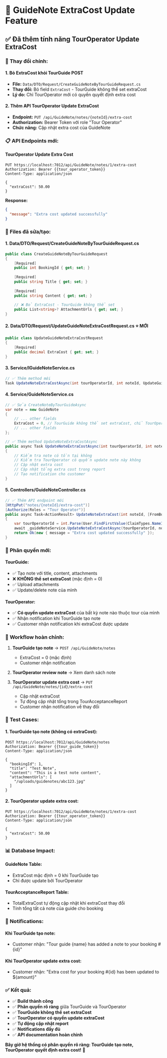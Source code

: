 # 🔐 GuideNote ExtraCost Update Feature

## ✅ **Đã thêm tính năng TourOperator Update ExtraCost**

### 🎯 **Thay đổi chính:**

#### 1. **Bỏ ExtraCost khỏi TourGuide POST**
- **File:** `Data/DTO/Request/CreateGuideNoteByTourGuideRequest.cs`
- **Thay đổi:** Bỏ field `ExtraCost` - TourGuide không thể set extraCost
- **Lý do:** Chỉ TourOperator mới có quyền quyết định extra cost

#### 2. **Thêm API TourOperator Update ExtraCost**
- **Endpoint:** `PUT /api/GuideNote/notes/{noteId}/extra-cost`
- **Authorization:** Bearer Token với role "Tour Operator"
- **Chức năng:** Cập nhật extra cost của GuideNote

### 📋 **API Endpoints mới:**

#### **TourOperator Update Extra Cost**
```http
PUT https://localhost:7012/api/GuideNote/notes/1/extra-cost
Authorization: Bearer {{tour_operator_token}}
Content-Type: application/json

{
  "extraCost": 50.00
}
```

**Response:**
```json
{
  "message": "Extra cost updated successfully"
}
```

### 🔧 **Files đã sửa/tạo:**

#### 1. **Data/DTO/Request/CreateGuideNoteByTourGuideRequest.cs**
```csharp
public class CreateGuideNoteByTourGuideRequest
{
    [Required]
    public int BookingId { get; set; }
    
    [Required]
    public string Title { get; set; }
    
    [Required]
    public string Content { get; set; }
    
    // ❌ Bỏ ExtraCost - TourGuide không thể set
    public List<string>? AttachmentUrls { get; set; }
}
```

#### 2. **Data/DTO/Request/UpdateGuideNoteExtraCostRequest.cs** ⭐ **MỚI**
```csharp
public class UpdateGuideNoteExtraCostRequest
{
    [Required]
    public decimal ExtraCost { get; set; }
}
```

#### 3. **Service/IGuideNoteService.cs**
```csharp
// ✅ Thêm method mới
Task UpdateNoteExtraCostAsync(int tourOperatorId, int noteId, UpdateGuideNoteExtraCostRequest request);
```

#### 4. **Service/GuideNoteService.cs**
```csharp
// ✅ Sửa CreateNoteByTourGuideAsync
var note = new GuideNote
{
    // ... other fields
    ExtraCost = 0, // TourGuide không thể set extraCost, chỉ TourOperator mới có quyền
    // ... other fields
};

// ✅ Thêm method UpdateNoteExtraCostAsync
public async Task UpdateNoteExtraCostAsync(int tourOperatorId, int noteId, UpdateGuideNoteExtraCostRequest request)
{
    // Kiểm tra note có tồn tại không
    // Kiểm tra TourOperator có quyền update note này không
    // Cập nhật extra cost
    // Cập nhật tổng extra cost trong report
    // Tạo notification cho customer
}
```

#### 5. **Controllers/GuideNoteController.cs**
```csharp
// ✅ Thêm API endpoint mới
[HttpPut("notes/{noteId}/extra-cost")]
[Authorize(Roles = "Tour Operator")]
public async Task<ActionResult> UpdateNoteExtraCost(int noteId, [FromBody] UpdateGuideNoteExtraCostRequest request)
{
    var tourOperatorId = int.Parse(User.FindFirstValue(ClaimTypes.NameIdentifier));
    await _guideNoteService.UpdateNoteExtraCostAsync(tourOperatorId, noteId, request);
    return Ok(new { message = "Extra cost updated successfully" });
}
```

### 🔐 **Phân quyền mới:**

#### **TourGuide:**
- ✅ Tạo note với title, content, attachments
- ❌ **KHÔNG thể set extraCost** (mặc định = 0)
- ✅ Upload attachments
- ✅ Update/delete note của mình

#### **TourOperator:**
- ✅ **Có quyền update extraCost** của bất kỳ note nào thuộc tour của mình
- ✅ Nhận notification khi TourGuide tạo note
- ✅ Customer nhận notification khi extraCost được update

### 🎯 **Workflow hoàn chỉnh:**

1. **TourGuide tạo note** → `POST /api/GuideNote/notes`
   - ExtraCost = 0 (mặc định)
   - Customer nhận notification

2. **TourOperator review note** → Xem danh sách note

3. **TourOperator update extra cost** → `PUT /api/GuideNote/notes/{id}/extra-cost`
   - Cập nhật extraCost
   - Tự động cập nhật tổng trong TourAcceptanceReport
   - Customer nhận notification về thay đổi

### 🧪 **Test Cases:**

#### **1. TourGuide tạo note (không có extraCost):**
```http
POST https://localhost:7012/api/GuideNote/notes
Authorization: Bearer {{tour_guide_token}}
Content-Type: application/json

{
  "bookingId": 1,
  "title": "Test Note",
  "content": "This is a test note content",
  "attachmentUrls": [
    "/uploads/guidenotes/abc123.jpg"
  ]
}
```

#### **2. TourOperator update extra cost:**
```http
PUT https://localhost:7012/api/GuideNote/notes/1/extra-cost
Authorization: Bearer {{tour_operator_token}}
Content-Type: application/json

{
  "extraCost": 50.00
}
```

### 📊 **Database Impact:**

#### **GuideNote Table:**
- ExtraCost mặc định = 0 khi TourGuide tạo
- Chỉ được update bởi TourOperator

#### **TourAcceptanceReport Table:**
- TotalExtraCost tự động cập nhật khi extraCost thay đổi
- Tính tổng tất cả note của guide cho booking

### 🔔 **Notifications:**

#### **Khi TourGuide tạo note:**
- Customer nhận: "Tour guide {name} has added a note to your booking #{id}"

#### **Khi TourOperator update extra cost:**
- Customer nhận: "Extra cost for your booking #{id} has been updated to ${amount}"

### ✅ **Kết quả:**

- ✅ **Build thành công**
- ✅ **Phân quyền rõ ràng** giữa TourGuide và TourOperator
- ✅ **TourGuide không thể set extraCost**
- ✅ **TourOperator có quyền update extraCost**
- ✅ **Tự động cập nhật report**
- ✅ **Notifications đầy đủ**
- ✅ **API documentation hoàn chỉnh**

**Bây giờ hệ thống có phân quyền rõ ràng: TourGuide tạo note, TourOperator quyết định extra cost!** 🎯 